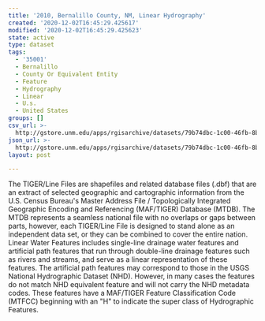 ```yaml
---
title: '2010, Bernalillo County, NM, Linear Hydrography'
created: '2020-12-02T16:45:29.425617'
modified: '2020-12-02T16:45:29.425623'
state: active
type: dataset
tags:
  - '35001'
  - Bernalillo
  - County Or Equivalent Entity
  - Feature
  - Hydrography
  - Linear
  - U.s.
  - United States
groups: []
csv_url: >-
  http://gstore.unm.edu/apps/rgisarchive/datasets/79b74dbc-1c00-46fb-8b0d-8020d46c64a8/tl_2010_35001_linearwater.derived.csv
json_url: >-
  http://gstore.unm.edu/apps/rgisarchive/datasets/79b74dbc-1c00-46fb-8b0d-8020d46c64a8/tl_2010_35001_linearwater.derived.json
layout: post

---
```

The TIGER/Line Files are shapefiles and related database files (.dbf) that are an extract of selected geographic and cartographic information from the U.S. Census Bureau's Master Address File / Topologically Integrated Geographic Encoding and Referencing (MAF/TIGER) Database (MTDB).  The MTDB represents a seamless national file with no overlaps or gaps between parts, however, each TIGER/Line File is designed to stand alone as an independent data set, or they can be combined to cover the entire nation.  Linear Water Features includes single-line drainage water features and artificial path features that run through double-line drainage features such as rivers and streams, and serve as a linear representation of these features.  The artificial path features may correspond to those in the USGS National Hydrographic Dataset (NHD).  However, in many cases the features do not match NHD equivalent feature and will not carry the NHD metadata codes.  These features have a MAF/TIGER Feature Classification Code (MTFCC) beginning with an "H" to indicate the super class of Hydrographic Features.  

